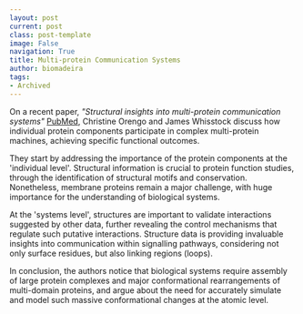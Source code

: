```yaml
---
layout: post
current: post
class: post-template
image: False
navigation: True
title: Multi-protein Communication Systems
author: biomadeira
tags:
- Archived
---
```


On a recent paper, *"Structural insights into multi-protein communication systems"*
[PubMed](http://www.ncbi.nlm.nih.gov/pubmed/22659012?dopt=Abstract), Christine Orengo 
and James Whisstock discuss how individual protein components participate in complex multi-protein 
machines, achieving specific functional outcomes.

They start by addressing the importance of the protein components at the 'individual level'. Structural 
information is crucial to protein function studies, through the identification of structural motifs and 
conservation. Nonetheless, membrane proteins remain a major challenge, with huge importance for the 
understanding of biological systems.

At the 'systems level', structures are important to validate interactions suggested by other data, further 
revealing the control mechanisms that regulate such putative interactions. Structure data is providing
invaluable insights into communication within signalling pathways, considering not only surface residues, 
but also linking regions (loops).

In conclusion, the authors notice that biological systems require assembly of large protein complexes and
major conformational rearrangements of multi-domain proteins, and argue about the need for accurately 
simulate and model such massive conformational changes at the atomic level.
